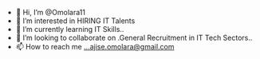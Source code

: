 - 👋 Hi, I’m @Omolara11
- 👀 I’m interested in HIRING IT Talents
- 🌱 I’m currently learning IT Skills..
- 💞️ I’m looking to collaborate on .General Recruitment in IT Tech Sectors..
- 📫 How to reach me ...ajise.omolara@gmail.com

<!---
Omolara11/Omolara11 is a ✨ special ✨ repository because its `README.md` (this file) appears on your GitHub profile.
You can click the Preview link to take a look at your changes.
--->
